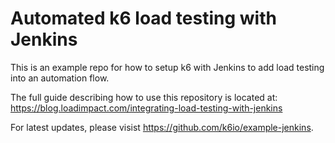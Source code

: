# Automated k6 load testing with Jenkins
This is an example repo for how to setup k6 with Jenkins to add load testing into an automation flow.

The full guide describing how to use this repository is located at:
https://blog.loadimpact.com/integrating-load-testing-with-jenkins

For latest updates, please visist https://github.com/k6io/example-jenkins.
